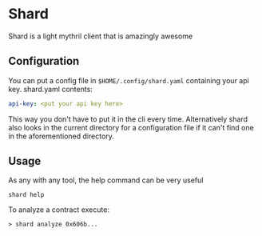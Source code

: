 # Shard

Shard is a light mythril client that is amazingly awesome

## Configuration
You can put a config file in ```$HOME/.config/shard.yaml``` containing your api key.
shard.yaml contents:
```yaml
api-key: <put your api key here>
```
This way you don't have to put it in the cli every time. Alternatively shard also looks in the current directory for
a configuration file if it can't find one in the aforementioned directory.

## Usage
As any with any tool, the help command can be very useful
```
shard help
```

To analyze a contract execute:
```
> shard analyze 0x606b...
```
